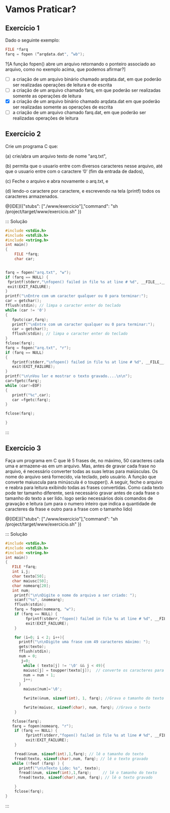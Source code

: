 # Vamos Praticar?

Exercício 1
---
Dado o seguinte exemplo:
``` C
FILE *farq 
farq = fopen (“arqdata.dat", “wb");
```

?[A função fopen() abre um arquivo retornando o ponteiro associado ao arquivo, como no exemplo acima, que podemos afirmar?]
-[ ] a criação de um arquivo binário chamado arqdata.dat, em que poderão ser realizadas operações de leitura e de escrita
-[ ] a criação de um arquivo chamado farq, em que poderão ser realizadas somente as operações de leitura
-[x] a criação de um arquivo binário chamado arqdata.dat em que poderão ser realizadas somente as operações de escrita
-[ ] a criação de um arquivo chamado farq.dat, em que poderão ser realizadas operações de leitura

Exercício 2
---

<p>Crie um programa C que:</p>
<p>(a) crie/abra um arquivo texto de nome "arq.txt",</p>
<p>(b) permita que o usuario entre com diversos caracteres nesse arquivo, até que o usuario entre com o caractere ’0’ (fim da entrada de dados),</p>
<p>(c) Feche o arquivo e abra novamente o arq.txt, e</p>
<p>(d) lendo-o caractere por caractere, e escrevendo na tela (printf) todos os caracteres armazenados.</p>


@[IDE]({"stubs": ["./www/exercicio"],"command": "sh /project/target/www/exercicio.sh"
})

::: Solução

``` C
#include <stdio.h>
#include <stdlib.h>
#include <string.h>
int main()
{
    FILE *farq;
    char car;


farq = fopen("arq.txt", "w");
if (farq == NULL) {
 fprintf(stderr,"\nfopen() failed in file %s at line # %d", __FILE__,__LINE__);
 exit(EXIT_FAILURE);
}
printf("\nEntre com um caracter qualquer ou 0 para terminar:");
car = getchar();
fflush(stdin); // limpa o caracter enter do teclado
while (car != '0')
{
   fputc(car,farq);
   printf("\nEntre com um caracter qualquer ou 0 para terminar:");
   car = getchar();
   fflush(stdin); // limpa o caracter enter do teclado
}
fclose(farq);
farq = fopen("arq.txt", "r");
if (farq == NULL)
{
   fprintf(stderr,"\nfopen() failed in file %s at line # %d", __FILE__,__LINE__);
   exit(EXIT_FAILURE);
}
printf("\n\nVou ler e mostrar o texto gravado....\n\n");
car=fgetc(farq);
while (car!=EOF)
{
   printf("%c",car);
   car =fgetc(farq);
}

fclose(farq);

}
```
:::

Exercício 3
---

<p>Faça um programa em C que lê 5 frases de, no máximo, 50 caracteres cada uma e armazene-as em um arquivo. Mas, antes de gravar cada frase no arquivo, é necessário converter todas as suas letras para maiúsculas. Os  nome do arquivo será fornecido, via teclado, pelo usuário. A função que converte maiuscula para minúscula é o toupper(). A seguir, feche o arquivo e reabra para leitura exibindo todas as frases convertidas. Como cada texto pode ter tamanho diferente, será necessário gravar antes de cada frase  o tamanho do texto a ser lido. logo serão necessários dois comandos de gravação e leitura (um para o numero inteiro que indica a quantidade de caracteres da frase e outro para a frase com o tamanho lido)</p>


@[IDE]({"stubs": ["./www/exercicio"],"command": "sh /project/target/www/exercicio.sh"
})

::: Solução

``` C
#include <stdio.h>
#include <stdlib.h>
#include <string.h>
int main()
{
   FILE *farq;
   int i,j;
   char texto[50];
   char maiusc[50];
   char nomearq[20];
   int num;
    printf("\n\nDigite o nome do arquivo a ser criado: ");
    scanf("%s", &nomearq);
    fflush(stdin);
    farq = fopen(nomearq, "w");
    if (farq == NULL) {
         fprintf(stderr,"fopen() failed in file %s at line # %d", __FILE__,__LINE__);
         exit(EXIT_FAILURE);
    }

    for (i=0; i < 2; i++){
      printf("\n\nDigite uma frase com 49 caracteres máximo: ");
      gets(texto);
      fflush(stdin);
      num = 0;
       j=0;
        while ( texto[j] != '\0' && j < 49){
        maiusc[j] = toupper(texto[j]);  // converte os caracteres para maiúscula
        num = num + 1;
        j++;
      }
        maiusc[num]='\0';

        fwrite(&num, sizeof(int), 1, farq); //Grava o tamanho do texto

        fwrite(maiusc, sizeof(char), num, farq); //Grava o texto
    }

   fclose(farq);
   farq = fopen(nomearq, "r");
    if (farq == NULL) {
         fprintf(stderr,"fopen() failed in file %s at line # %d", __FILE__,__LINE__);
         exit(EXIT_FAILURE);
    }

    fread(&num, sizeof(int),1,farq); // lê o tamanho do texto
    fread(texto, sizeof(char),num, farq); // lê o texto gravado
   while (!feof (farq) ) {
      printf("\n\nTexto Lido: %s", texto);
      fread(&num, sizeof(int),1,farq);     // lê o tamanho do texto
      fread(texto, sizeof(char),num, farq); // lê o texto gravado

    }
    fclose(farq);
}

```
:::
